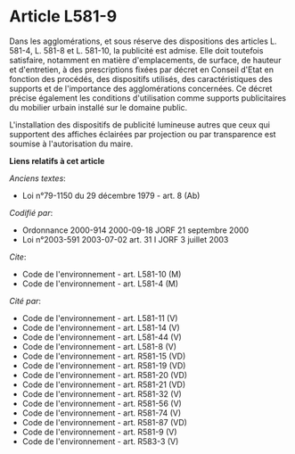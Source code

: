 # Article L581-9

Dans les agglomérations, et sous réserve des dispositions des articles L. 581-4, L. 581-8 et L. 581-10, la publicité est
admise. Elle doit toutefois satisfaire, notamment en matière d'emplacements, de surface, de hauteur et d'entretien, à des
prescriptions fixées par décret en Conseil d'Etat en fonction des procédés, des dispositifs utilisés, des caractéristiques
des supports et de l'importance des agglomérations concernées. Ce décret précise également les conditions d'utilisation comme
supports publicitaires du mobilier urbain installé sur le domaine public.

L'installation des dispositifs de publicité lumineuse autres que ceux qui supportent des affiches éclairées par projection ou
par transparence est soumise à l'autorisation du maire.

**Liens relatifs à cet article**

_Anciens textes_:

  - Loi n°79-1150 du 29 décembre 1979 - art. 8 (Ab)

_Codifié par_:

  - Ordonnance 2000-914 2000-09-18 JORF 21 septembre 2000
  - Loi n°2003-591 2003-07-02 art. 31 I JORF 3 juillet 2003

_Cite_:

  - Code de l'environnement - art. L581-10 (M)
  - Code de l'environnement - art. L581-4 (M)

_Cité par_:

  - Code de l'environnement - art. L581-11 (V)
  - Code de l'environnement - art. L581-14 (V)
  - Code de l'environnement - art. L581-44 (V)
  - Code de l'environnement - art. L581-8 (V)
  - Code de l'environnement - art. R581-15 (VD)
  - Code de l'environnement - art. R581-19 (VD)
  - Code de l'environnement - art. R581-20 (VD)
  - Code de l'environnement - art. R581-21 (VD)
  - Code de l'environnement - art. R581-32 (V)
  - Code de l'environnement - art. R581-56 (V)
  - Code de l'environnement - art. R581-74 (V)
  - Code de l'environnement - art. R581-87 (VD)
  - Code de l'environnement - art. R581-9 (V)
  - Code de l'environnement - art. R583-3 (V)
